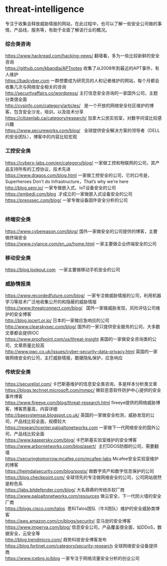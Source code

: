 # threat-intelligence    
专注于收集会释放威胁情报的网站，在此过程中，也可以了解一些安全公司做的事情，产品线，服务等，有助于全面了解该行业的概况。
### 综合类咨询     
<https://www.hackread.com/hacking-news/>  翻墙看，多为一些比较新鲜的安全咨询  
<https://github.com/kbandla/APTnotes>   收集了从2008年到最近的APT事件，有人维护  
<https://badcyber.com>  一群想要成为研究员的人和记者维护的网站，每个月都会收集几次与网络安全相关的咨询  
<http://securityaffairs.co/wordpress/>    主打信息安全咨询的一家国外公司，主题分类很全面  
<http://cysinfo.com/category/articles/>    是一个开放的网络安全社区维护的博客，包含安全沙龙，培训，以及技术分享  
<https://citizenlab.ca/category/research/>    加拿大公民实验室，对数字间谍比较感兴趣  
<https://www.secureworks.com/blog/>    全球提供安全解决方案的领导者（DELL的安全团队），博客中的内容比较宏观    
  
### 工控安全类  
<https://cyberx-labs.com/en/category/blog/>  一家做工控和物联网的公司，其产品支持所有的工控协议，技术先进  
<https://www.dragos.com/blog.html>  一家做工控安全的公司，它的口号是，Superheroes Don’t do Infrastructure，That’s why we’re here  
<http://blog.senr.io/> 一家专做嵌入式、IoT设备安全的公司  
<https://embedi.com/blog>  才成立的一家做嵌入式设备安全的公司  
<https://preossec.com/blog/>  一家专做设备固件安全分析的公司      
  
### 终端安全类  
<https://www.cybereason.com/blog/>  国外一家做安全的公司提供的博客，主要做终端安全     
<https://www.cylance.com/en_us/home.html>   一家主要做企业终端安全的公司      
  
### 移动安全类  
<https://blog.lookout.com>   一家主要做移动手机安全的公司  
  
### 威胁情报类  
<https://www.recordedfuture.com/blog/>  一家专注做威胁情报的公司，利用机器学习等技术广泛地收集公开的和隐蔽的威胁情报  
<https://www.threatconnect.com/blog/>   国外一家做威胁发现，风险评估公司维护的安全博客   
<http://blog.jpcert.or.jp/>  日本的一家做应急响应的公司  
<http://www.clearskysec.com/blog/>  国外的一家只提供安全服务的公司，大多数文章都会提供IOC  
<https://www.proofpoint.com/us/threat-insight>  美国的一家做安全咨询类的公司，文章质量比较高  
<http://www.pwc.co.uk/issues/cyber-security-data-privacy.html>  英国的一家做网络安全的公司，主打威胁情报，数据隐私保护，应急响应   
  
### 传统安全类  
<https://securelist.com/>   卡巴斯基维护的信息安全类咨询，多是样本分析类文章    
<https://blogs.technet.microsoft.com/mmpc/>   微软恶意软件防护中心提供的安全事件博客  
<https://www.fireeye.com/blog/threat-research.html>    fireeye提供的网络威胁博客，博客质量高，内容详细  
<http://baesystemsai.blogspot.co.uk/>   英国的一家做安全检测，威胁发现的公司，产品线比较全面，规模较大  
<https://researchcenter.paloaltonetworks.com>    一家做下一代网络安全的国外公司，产品线比较全面  
<https://www.kaspersky.com/blog/> 卡巴斯基实验室维护的安全博客  
<https://www.arbornetworks.com/blog/asert/>  主打DDOS防御的公司，需要翻墙	 
<https://securingtomorrow.mcafee.com/mcafee-labs>  Mcafee安全实验室维护的博客  
<https://heimdalsecurity.com/blog/posts/> 做数字资产和数字信息保护的公司   
<https://blog.checkpoint.com/> 全球领先的专注做网络安全的公司，公司网站居然是粉色系  
<https://labs.bitdefender.com/blog/> 大名鼎鼎的传统杀软厂商  
<https://www.paloaltonetworks.com/resources> 做云安全，下一代防火墙的安全厂商    
<https://blogs.cisco.com/talos>  思科Talos团队（牛X团队）维护的安全威胁类博客  
<https://aws.amazon.com/cn/blogs/security/> 亚马逊的安全博客  
<https://www.imperva.com/blog/> 信息安全公司，产品覆盖很全面，如DDoS，数据安全，云安全等      
<http://blog.trendmicro.com/> 趋势科技安全博客发布  
<https://blog.fortinet.com/category/security-research> 全球网络安全设备提供商      
<https://www.icebrg.io/blog> 一家专注于网络流量安全分析的创业公司  
